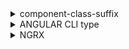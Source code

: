 <details>
<summary>component-class-suffix</summary>
<p>
No arquivo tslint.json, a chave <i>component-class-suffix</i>Separa responsabilidade de página e componente
</p>
</details>
<details>
<summary>ANGULAR CLI type</summary>
<p>
Novo parametro do Angular Cli para criar novos tipos de componentes ng g c exemplo --type page
https://angular.io/cli/generate#class
</p>
</details>
<details>
    <summary>NGRX</summary>
<div>
    Utilizar o NGRX é otimo para aplicação escalar facilmente e não ter inconsistência de dados caso    varios componentes utilizem da mesma informação.
    Ciclo de como funciona
    <div align="center">
    <img width=50% height=50% src="./img/state-management-lifecycle.png">
    </div>
    <ol>
    <li>StoreModule.forRoot = Alterações globais</li>
    <li>StoreModule.forFeature = Alterações pelo componente/página</li>
    </ol>
    <p>
    A store é um JSON que guarda um estado da aplicação, no appModule é sua inicialização e nos   módulos filhos é adicionado as propriedades que são os reducers.
    </p>
    <details>
        <summary>Reducer</summary>
        <div>
        A estrutura de um reducer é:
        <ul>
        <li>Interface: Estrutura de parametros.</li>
        <li>Estado Inicial: const que precisa ser do tipo Interface.</li>
        <li>Reducer: invocação da função createReducer() da lib do ngrx/store.</li>
        <li>Exportação da função: Essa função tem como um parametro o estado, e uma ação e será invocada no StoreModule.forFeature no módulo que deseja.</li>
        </ul>
        </div>
    </details>
    <details>
        <summary>Action</summary>
        <div>
        Quando uma ação é dispachada  pelo pacote que manipula a store, e ela é capturada pelo reducer
        e dependendo de como ela for é manipulado algo da store, e aceitam props então podemos enviar algo para a store.
        <ul>
        <li>Ao criar a Action Utilize o padrão com [] e definir qual feature está executando.</li>
        <li>import * as fromHomeActions from "./home.actions"</li>
    </ul>
    <p>
        Quando a action é disparada o reducer realiza uma função de projeção recebendo o estado e a action(nesse caso as props)
        O spread operator é indicada justamente para preencher o estado com as informações que já possui e modifique somente a desejada.
        <p>
            <code>
                const reducer = createReducer(
        homeInitialState,
        on(fromHomeActions.changeText, (state, {text}) => ({
            ...state,
            text
        }))
    );
            </code>
        </p>
    </p>
        </div>
    </details>
    <details>
        <summary>Selector</summary>
        <div>
        <p>createFeatureSelector = Irá carregar toda a store referente o parametro dado. Não é interessante quando possui grande volume de dados.</p>
        <p>createSelector = Selecionar porção especifica de parte da store, </p>
    </div>
    </details>
</div>
</details>